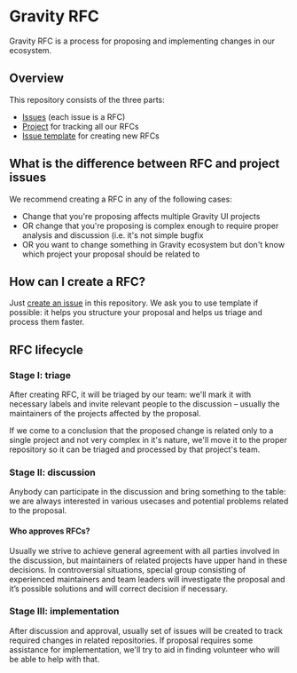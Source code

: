 # Gravity RFC

Gravity RFC is a process for proposing and implementing changes in our ecosystem.

## Overview

This repository consists of the three parts:

- [Issues](https://github.com/gravity-ui/rfc/issues) (each issue is a RFC)
- [Project](https://github.com/orgs/gravity-ui/projects/1) for tracking all our RFCs
- [Issue template](https://github.com/gravity-ui/rfc/issues/new?assignees=&labels=&projects=&template=rfc.md&title=) for creating new RFCs

## What is the difference between RFC and project issues

We recommend creating a RFC in any of the following cases:

- Change that you're proposing affects multiple Gravity UI projects
- OR change that you're proposing is complex enough to require proper analysis and discussion (i.e. it's not simple bugfix
- OR you want to change something in Gravity ecosystem but don't know which project your proposal should be related to

## How can I create a RFC?

Just [create an issue]([https://github.com/gravity-ui/rfc/issues/new](https://github.com/gravity-ui/rfc/issues/new?assignees=&labels=&projects=&template=rfc.md&title=)) in this repository. We ask you to use template if possible: it helps you structure your proposal and helps us triage and process them faster.

## RFC lifecycle

### Stage I: triage

After creating RFC, it will be triaged by our team: we'll mark it with necessary labels and invite relevant people to the discussion – usually the maintainers of the projects affected by the proposal.

If we come to a conclusion that the proposed change is related only to a single project and not very complex in it's nature, we'll move it to the proper repository so it can be triaged and processed by that project's team.

### Stage II: discussion

Anybody can participate in the discussion and bring something to the table: we are always interested in various usecases and potential problems related to the proposal.

#### Who approves RFCs?

Usually we strive to achieve general agreement with all parties involved in the discussion, but maintainers of related projects have upper hand in these decisions. In controversial situations, special group consisting of experienced maintainers and team leaders will investigate the proposal and it’s possible solutions and will correct decision if necessary.

### Stage III: implementation

After discussion and approval, usually set of issues will be created to track required changes in related repositories. If proposal requires some assistance for implementation, we'll try to aid in finding volunteer who will be able to help with that.
